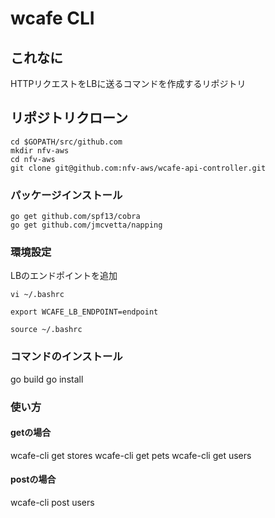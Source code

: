 # wcafe CLI

## これなに
HTTPリクエストをLBに送るコマンドを作成するリポジトリ

## リポジトリクローン
```
cd $GOPATH/src/github.com
mkdir nfv-aws
cd nfv-aws
git clone git@github.com:nfv-aws/wcafe-api-controller.git
```

### パッケージインストール
```
go get github.com/spf13/cobra
go get github.com/jmcvetta/napping
```

### 環境設定
LBのエンドポイントを追加

```
vi ~/.bashrc

export WCAFE_LB_ENDPOINT=endpoint

source ~/.bashrc
```

### コマンドのインストール
go build
go install

### 使い方
#### getの場合
wcafe-cli get stores
wcafe-cli get pets
wcafe-cli get users

#### postの場合
wcafe-cli post users